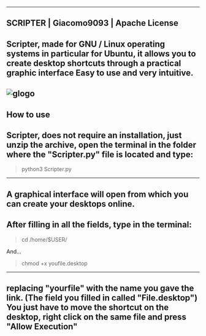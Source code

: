 --------------------------------------------------------------------------------------------
SCRIPTER | Giacomo9093 | Apache License
--------------------------------------------------------------------------------------------
Scripter, made for GNU / Linux operating systems
in particular for Ubuntu, it allows you to create desktop shortcuts
through a practical graphic interface Easy to use and very intuitive.
--------------------------------------------------------------------------------------------
![glogo](https://user-images.githubusercontent.com/74424561/130837692-7a8cc092-3127-4d48-a526-603e45521a72.png)
--------------------------------------------------------------------------------------------
How to use
--------------------------------------------------------------------------------------------
Scripter, does not require an installation, just unzip the archive, open the terminal in the folder where the "Scripter.py" file is located and type:
--------------------------------------------------------------------------------------------
> python3 Scripter.py
-------------------------------------------------------------------------------------------
A graphical interface will open from which you can create your desktops online.
--------------------------------------------------------------------------------------------
After filling in all the fields,
type in the terminal:
--------------------------------------------------------------------------------------------
> cd /home/$USER/

And...

> chmod +x youfile.desktop
--------------------------------------------------------------------------------------------
replacing "yourfile" with the name you gave the link.
(The field you filled in called "File.desktop")
You just have to move the shortcut on the desktop, right click on the same file and press
"Allow Execution"
--------------------------------------------------------------------------------------------
